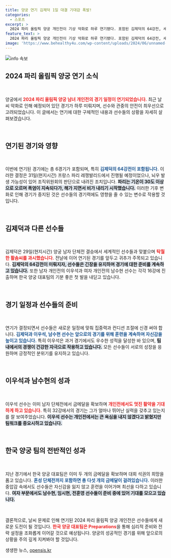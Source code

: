 ```yaml
---
title: 양궁 연기 김제덕 1일 대결 기대감 폭발!
categories:
  - 스포츠
excerpt: >
  2024 파리 올림픽 양궁 개인전이 기상 악화로 하루 연기됐다. 포함된 김제덕의 64강전, 세계 최강들의 대결과 설레는 상황이 예고되는 가운데, 불꽃 튀는 한국 대표팀의 도전이 계속된다!
feature_text: >
  2024 파리 올림픽 양궁 개인전이 기상 악화로 하루 연기됐다. 포함된 김제덕의 64강전, 세계 최강들의 대결과 설레는 상황이 예고되는 가운데, 불꽃 튀는 한국 대표팀의 도전이 계속된다!
image: 'https://www.behealthy4u.com/wp-content/uploads/2024/06/unnamed-file.png'
---
```


<p><img src="https://www.behealthy4u.com/wp-content/uploads/2024/06/unnamed-file.png" alt="info 속보" /></p>

<h2 data-ke-size="size26">2024 파리 올림픽 양궁 연기 소식</h2>

<p data-ke-size="size16">&nbsp;</p>

<p>양궁에서 <b><span style="color: #ee2323;">2024 파리 올림픽 양궁 남녀 개인전의 경기 일정이 연기되었습니다.</span></b> 최근 날씨 악화로 인해 예정되어 있던 경기가 하루 미뤄지며, 선수와 관중의 안전이 최우선으로 고려되었습니다. 이 글에서는 연기에 대한 구체적인 내용과 선수들의 상황을 자세히 살펴보겠습니다. </p>

<p data-ke-size="size16">&nbsp;</p>

<h2 data-ke-size="size26">연기된 경기와 영향</h2>

<p data-ke-size="size16">&nbsp;</p>

<p>이번에 연기된 경기에는 총 6경기가 포함되며, 특히 <b><span style="color: #1a5490;">김제덕의 64강전이 포함됩니다.</span></b> 이러한 결정은 31일(현지시간) 프랑스 파리 레쟁발리드에서 진행될 예정이었으나, 뇌우 발생 가능성이 있어 조직위원회의 판단으로 내려진 조치입니다. <b><span style="background-color: #21538527;">파리는 기온이 30도 이상으로 오르며 폭염이 지속되다가, 해가 지면서 비가 내리기 시작했습니다.</span></b> 이러한 기후 변화로 인해 경기가 중지된 것은 선수들의 경기력에도 영향을 줄 수 있는 변수로 작용할 것입니다.</p>

<p data-ke-size="size16">&nbsp;</p>

<h2 data-ke-size="size26">김제덕과 다른 선수들</h2>

<p data-ke-size="size16">&nbsp;</p>

<p>김제덕은 29일(현지시간) 양궁 남자 단체전 결승에서 세계적인 선수들과 맞붙으며 <b><span style="color: #ee2323;">탁월한 활솜씨를 과시했습니다.</span></b> 전날에 이어 연기된 경기를 앞두고 귀추가 주목되고 있습니다. <b><span style="background-color: #21538527;">김제덕의 64강전이 미뤄지자, 선수들은 긴장을 유지하며 경기에 대한 준비를 계속하고 있습니다.</span></b> 또한 남자 개인전의 이우석과 여자 개인전의 남수현 선수는 각각 16강에 진출하며 한국 양궁 대표팀의 기분 좋은 첫 발을 내딛고 있습니다.</p>

<p data-ke-size="size16">&nbsp;</p>

<h2 data-ke-size="size26">경기 일정과 선수들의 준비</h2>

<p data-ke-size="size16">&nbsp;</p>

<p>연기가 결정되면서 선수들은 새로운 일정에 맞춰 집중력과 컨디션 조절에 신경 써야 합니다. <b><span style="color: #1a5490;">김제덕과 이우석, 남수현 선수는 앞으로의 경기를 위해 훈련을 계속하며 자신감을 높이고 있습니다.</span></b> 특히 이우석은 과거 경기에서도 우수한 성적을 달성한 바 있으며, <b><span style="background-color: #21538527;">팀 내에서의 경쟁이 건강한 자극으로 작용하고 있습니다.</span></b> 모든 선수들이 서로의 성장을 응원하며 긍정적인 분위기를 유지하고 있습니다.</p>

<p data-ke-size="size16">&nbsp;</p>

<h2 data-ke-size="size26">이우석과 남수현의 성과</h2>

<p data-ke-size="size16">&nbsp;</p>

<p>이우석 선수는 이미 남자 단체전에서 금메달을 확보하며 <b><span style="color: #ee2323;">개인전에서도 멋진 활약을 기대하게 하고 있습니다.</span></b> 특히 32강에서의 경기는 그가 얼마나 뛰어난 실력을 갖추고 있는지를 잘 보여주었습니다. <b><span style="background-color: #21538527;">이우석 선수는 개인전에서는 큰 욕심을 내지 않겠다고 밝혔지만 팀워크를 중요시하고 있습니다.</span></b></p>

<p data-ke-size="size16">&nbsp;</p>

<h2 data-ke-size="size26">한국 양궁 팀의 전반적인 성과</h2>

<p data-ke-size="size16">&nbsp;</p>

<p>지난 경기에서 한국 양궁 대표팀은 이미 두 개의 금메달을 확보하며 대회 석권의 희망을 품고 있습니다. <b><span style="color: #1a5490;">혼성 단체전까지 포함하면 총 다섯 개의 금메달이 걸려있습니다.</span></b> 이러한 중압감 속에서도 선수들은 자신감을 잃지 않고 훈련을 이어가며 최선을 다하고 있습니다. <b><span style="background-color: #21538527;">여자 부문에서도 남수현, 임시현, 전훈영 선수들이 준비 중에 있어 기대를 모으고 있습니다.</span></b></p>

<p data-ke-size="size16">&nbsp;</p>

<p>결론적으로, 날씨 문제로 인해 연기된 2024 파리 올림픽 양궁 개인전은 선수들에게 새로운 도전이 될 것입니다. <b><span style="color: #ee2323;">한국 양궁 대표팀은 Preparations</span></b>을 통해 심리적 준비와 전략 설정을 조화롭게 이어갈 것으로 예상됩니다. 양궁의 성공적인 경기를 위해 앞으로의 상황을 주의 깊게 지켜봐야 할 것입니다.</p>
생생한 뉴스, <a href="https://opensis.kr" rel="dofollow">opensis.kr</a>


